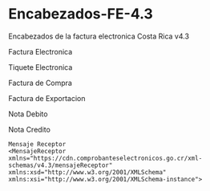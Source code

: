 # Encabezados-FE-4.3
Encabezados de la factura electronica Costa Rica v4.3

Factura Electronica
<FacturaElectronica 
   xmlns="https://cdn.comprobanteselectronicos.go.cr/xml-schemas/v4.3/facturaElectronica"
   xmlns:xsd="http://www.w3.org/2001/XMLSchema" 
   xmlns:xsi="http://www.w3.org/2001/XMLSchema-instance">
   
   Tiquete Electronica
   <TiqueteElectronico
   xmlns="https://cdn.comprobanteselectronicos.go.cr/xml-schemas/v4.3/tiqueteElectronico"
   xmlns:xsd="http://www.w3.org/2001/XMLSchema"
   xmlns:xsi="http://www.w3.org/2001/XMLSchema-instance">
   
   Factura de Compra
   <FacturaElectronicaCompra
   xmlns="https://cdn.comprobanteselectronicos.go.cr/xml-schemas/v4.3/facturaElectronicaCompra"
   xmlns:xsd="http://www.w3.org/2001/XMLSchema"
   xmlns:xsi="http://www.w3.org/2001/XMLSchema-instance">
   
   Factura de Exportacion
   <FacturaElectronicaExportacion
   xmlns="https://cdn.comprobanteselectronicos.go.cr/xml-schemas/v4.3/facturaElectronicaExportacion"
   xmlns:xsd="http://www.w3.org/2001/XMLSchema"
   xmlns:xsi="http://www.w3.org/2001/XMLSchema-instance">
   
   Nota Debito
   <NotaDebitoElectronica
   xmlns="https://cdn.comprobanteselectronicos.go.cr/xml-schemas/v4.3/notaDebitoElectronica"
   xmlns:xsd="http://www.w3.org/2001/XMLSchema"
   xmlns:xsi="http://www.w3.org/2001/XMLSchema-instance">
   
   Nota Credito
   <NotaCreditoElectronica
    xmlns="https://cdn.comprobanteselectronicos.go.cr/xml-schemas/v4.3/notaCreditoElectronica"
    xmlns:xsd="http://www.w3.org/2001/XMLSchema"
    xmlns:xsi="http://www.w3.org/2001/XMLSchema-instance">
    
    
    Mensaje Receptor
    <MensajeReceptor
    xmlns="https://cdn.comprobanteselectronicos.go.cr/xml-schemas/v4.3/mensajeReceptor"
    xmlns:xsd="http://www.w3.org/2001/XMLSchema"
    xmlns:xsi="http://www.w3.org/2001/XMLSchema-instance">

